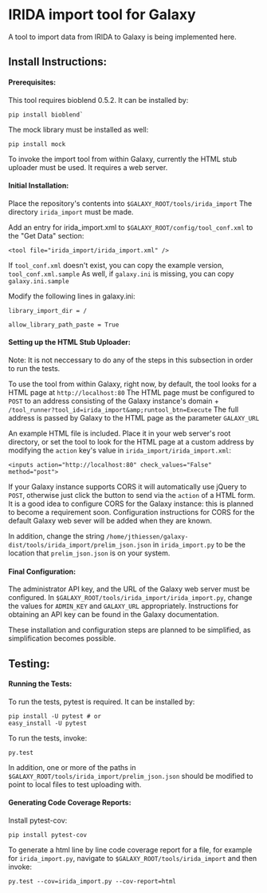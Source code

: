 IRIDA import tool for Galaxy
============================

A tool to import data from IRIDA to Galaxy is being implemented here.

Install Instructions:
---------------------


#### Prerequisites:

This tool requires bioblend 0.5.2. It can be installed by:

```
pip install bioblend`
```

The mock library must be installed as well:

```
pip install mock
```

To invoke the import tool from within Galaxy, currently the HTML stub uploader must be used. It requires a web server.


#### Initial Installation:

Place the repository's contents into `$GALAXY_ROOT/tools/irida_import` The directory `irida_import` must be made.

Add an entry for irida_import.xml to `$GALAXY_ROOT/config/tool_conf.xml` to the "Get Data" section:

```
<tool file="irida_import/irida_import.xml" />
```

If `tool_conf.xml` doesn't exist, you can copy the example version, `tool_conf.xml.sample`
As well, if `galaxy.ini` is missing, you can copy `galaxy.ini.sample`

Modify the following lines in galaxy.ini:

```
library_import_dir = /
```

```
allow_library_path_paste = True
```


#### Setting up the HTML Stub Uploader:

Note: It is not neccessary to do any of the steps in this subsection in order to run the tests.

To use the tool from within Galaxy, right now, by default, the tool looks for a HTML page at `http://localhost:80`
The HTML page must be configured to `POST` to an address consisting of the Galaxy instance's domain + `/tool_runner?tool_id=irida_import&amp;runtool_btn=Execute` The full address is passed by Galaxy to the HTML page as the parameter `GALAXY_URL`

An example HTML file is included. Place it in your web server's root directory, or set the tool to look for the HTML page at a custom address by modifying the `action` key's value in `irida_import/irida_import.xml`:

```
<inputs action="http://localhost:80" check_values="False" method="post">
```

If your Galaxy instance supports CORS it will automatically use jQuery to `POST`, otherwise just click the button to send via the `action` of a HTML form.
It is a good idea to configure CORS for the Galaxy instance: this is planned to become a requirement soon.
Configuration instructions for CORS for the default Galaxy web sever will be added when they are known.

In addition, change the string `/home/jthiessen/galaxy-dist/tools/irida_import/prelim_json.json` in `irida_import.py` to be the location that `prelim_json.json` is on your system.  

#### Final Configuration:

The administrator API key, and the URL of the Galaxy web server must be configured. In `$GALAXY_ROOT/tools/irida_import/irida_import.py`, change the values for `ADMIN_KEY` and `GALAXY_URL` appropriately. Instructions for obtaining an API key can be found in the Galaxy documentation.


These installation and configuration steps are planned to be simplified, as simplification becomes possible.


Testing:
-------


#### Running the Tests:

To run the tests, pytest is required.
It can be installed by:

```
pip install -U pytest # or
easy_install -U pytest
```

To run the tests, invoke:

```
py.test
```

In addition, one or more of the paths in `$GALAXY_ROOT/tools/irida_import/prelim_json.json` should be modified to point to local files to test uploading with.


#### Generating Code Coverage Reports:

Install pytest-cov:

```
pip install pytest-cov
```

To generate a html line by line code coverage report for a file, for example for `irida_import.py`, navigate to `$GALAXY_ROOT/tools/irida_import` and then invoke:

```
py.test --cov=irida_import.py --cov-report=html
```




